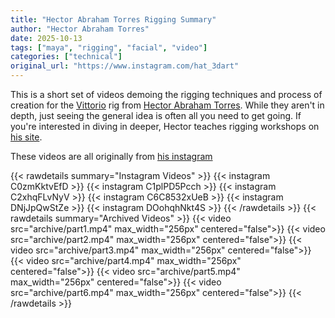 ```yaml
---
title: "Hector Abraham Torres Rigging Summary"
author: "Hector Abraham Torres"
date: 2025-10-13
tags: ["maya", "rigging", "facial", "video"]
categories: ["technical"]
original_url: "https://www.instagram.com/hat_3dart"
---
```


This is a short set of videos demoing the rigging techniques and process of creation for the [Vittorio](https://www.hatrigs.com/vittorio) rig 
from [Hector Abraham Torres](https://www.hatrigs.com/). While they aren't in depth, just seeing the general idea is often all you need to get going.
If you're interested in diving in deeper, Hector teaches rigging workshops on [his site](https://www.hatrigs.com/workshops).

These videos are all originally from [his instagram](https://www.instagram.com/hat_3dart)
<!--more-->
{{< rawdetails summary="Instagram Videos" >}}
    {{< instagram C0zmKktvEfD >}}
    {{< instagram C1plPD5Pcch >}}
    {{< instagram C2xhqFLvNyV >}}
    {{< instagram C6C8532xUeB >}}
    {{< instagram DNjJpQwStZe >}}
    {{< instagram DOohqhNkt4S >}}
{{< /rawdetails >}}
{{< rawdetails summary="Archived Videos" >}}
    {{< video src="archive/part1.mp4" max_width="256px" centered="false">}}
    {{< video src="archive/part2.mp4"  max_width="256px" centered="false">}}
    {{< video src="archive/part3.mp4"  max_width="256px" centered="false">}}  
    {{< video src="archive/part4.mp4"  max_width="256px" centered="false">}}
    {{< video src="archive/part5.mp4"  max_width="256px" centered="false">}} 
    {{< video src="archive/part6.mp4"  max_width="256px" centered="false">}} 
{{< /rawdetails >}}


